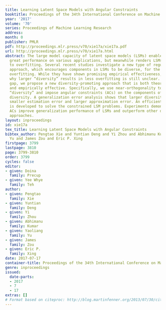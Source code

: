 ```yaml
---
title: Learning Latent Space Models with Angular Constraints
booktitle: Proceedings of the 34th International Conference on Machine Learning
year: '2017'
volume: '70'
series: Proceedings of Machine Learning Research
address: 
month: 0
publisher: PMLR
pdf: http://proceedings.mlr.press/v70/xie17a/xie17a.pdf
url: http://proceedings.mlr.press/v70/xie17a.html
abstract: The large model capacity of latent space models (LSMs) enables them to achieve
  great performance on various applications, but meanwhile renders LSMs to be prone
  to overfitting. Several recent studies investigate a new type of regularization
  approach, which encourages components in LSMs to be diverse, for the sake of alleviating
  overfitting. While they have shown promising empirical effectiveness, in theory
  why larger “diversity” results in less overfitting is still unclear. To bridge this
  gap, we propose a new diversity-promoting approach that is both theoretically analyzable
  and empirically effective. Specifically, we use near-orthogonality to characterize
  “diversity” and impose angular constraints (ACs) on the components of LSMs to promote
  diversity. A generalization error analysis shows that larger diversity results in
  smaller estimation error and larger approximation error. An efficient ADMM algorithm
  is developed to solve the constrained LSM problems. Experiments demonstrate that
  ACs improve generalization performance of LSMs and outperform other diversity-promoting
  approaches.
layout: inproceedings
id: xie17a
tex_title: Learning Latent Space Models with Angular Constraints
bibtex_author: Pengtao Xie and Yuntian Deng and Yi Zhou and Abhimanu Kumar and Yaoliang
  Yu and James Zou and Eric P. Xing
firstpage: 3799
lastpage: 3810
page: 3799-3810
order: 3799
cycles: false
editor:
- given: Doina
  family: Precup
- given: Yee Whye
  family: Teh
author:
- given: Pengtao
  family: Xie
- given: Yuntian
  family: Deng
- given: Yi
  family: Zhou
- given: Abhimanu
  family: Kumar
- given: Yaoliang
  family: Yu
- given: James
  family: Zou
- given: Eric P.
  family: Xing
date: 2017-07-17
container-title: Proceedings of the 34th International Conference on Machine Learning
genre: inproceedings
issued:
  date-parts:
  - 2017
  - 7
  - 17
extras: []
# Format based on citeproc: http://blog.martinfenner.org/2013/07/30/citeproc-yaml-for-bibliographies/
---
```

